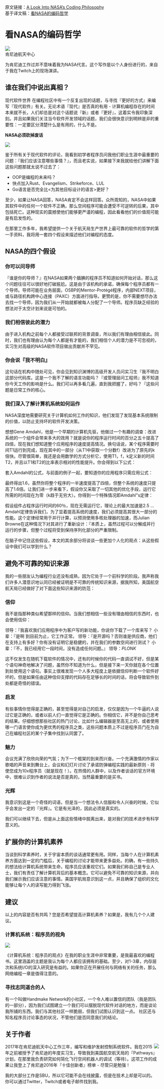 
原文链接：[A Look Into NASA’s Coding Philosophy](https://mystudentvoices.com/a-look-into-nasas-coding-philosophy-b747957c7f8a)  
基于译文稿：[看NASA的编码哲学](http://www.10tiao.com/html/262/201708/2651375489/1.html)

# 看NASA的编码哲学

![](nasa.jpeg)  
肯尼迪航天中心

为肯尼迪工作过并不意味着我为NASA代言。这个写作是以个人身份进行的，来自于我在Twitch上的现场演讲。

## 谁在我们中说出真相？

现代软件世界
在编程社区中有一个反复出现的话题，与寻找『更好的方式』来编写『现代软件』有关。无论术语『现代』是否真的有用 - 计算机编程存在的时间本来就不长，人们却总是对这个话题说『新』或者『更好』，这着实令我印象深刻。并且如果我们关注当今软件开发领域的话题，我们会很快意识到明辨是非的重要性：一定要区分清楚什么是有用的，什么不是。

**NASA必须砍掉废话**

![](mission.jpeg)

鉴于所有关于现代软件的评论，我看到初学者程序员问我他们职业生涯中最重要的问题：『我们应该注意哪些事情？』，而且老实说，如果接下来我就给他们讲解下面这些问题那就太说不过去了：

- OOP是编程的未来吗？
- 快点加入Rust、Evangelism、Strikeforce、LUL
- Go语言是否完全比<为其他目标设计的语言>更好？

至少，如果让NASA回答，NASA肯定不会这样回答。众所周知的，NASA中如果其软件中的任何一个软件不正确，那么空间程序可能会遭受不可逆转的后果，其中包括死亡。这种现实的震撼使他们能够更严谨的编程，因此看看他们的价值观可能是有启发性的。

在那里工作多年，我希望提供一个关于航天局生产世界上最可靠的软件的哲学的第一手资料，我将用一套四个假设来描述他们对编程的态度。

## NASA的四个假设

### 你可以问导师

『谁是你的导师？』在NASA如果两个腼腆的程序员不知道如何开始对话，那么这个问题往往可以很好地打破尴尬。这是由于该机构的承诺，确保每个程序员都有一个导师。导师可能在业务层面，OSBP的Mentor-Protégé程序，内部NEXT项目，或与路径机构跨中心连接（PAXC）方面进行指导。更赞的是，你不需要想尽办法去找一个导师，因为我们从一开始就都被每人分配了一个导师。程序员缺乏经验的想法对于太空计划来说是可怕的。

### 我们相信彼此的潜力

由于进入机构之前每个人都接受过联邦的背景调查，所以我们有理由相信彼此。同时，我们也有理由认为每个人都是有才能的，我们相信个人的潜力是不可忽视的，实习生对高级的NASA软件项目做出贡献并不罕见。

### 你会说『我不明白』

这句话在机构中随处可见，你会见到知识渊博的高级开发人员问实习生『我不明白这部分代码库。这是一个我不了解的语言功能吗？『或管理层问工程师』我不知道你今天工作的影响是什么。我们可以再多看几遍，直到我把握了，好吗？『这些问题是日常工作的核心。

### 我们深入了解计算机系统如何运作

NASA深度地需要研究关于计算机如何工作的知识，他们发现了发现基本系统限制的价值，以防止支持坏的软件开发决策。

想想Gene Amdahl，他是一个早期的计算机先驱，他做过一个有趣的调查：改进系统的一个组件会带来多大的效用？就是说你的程序运行时间的百分之五十提高了四倍，现在我们想知道整个应用程序的速度提高情况。换句话说，某个程序需要时间T1运行到完成，现在其中的一部分（从T1中获取一个分数f）改进为了原先的k倍快。尽管很简单，我还是会用数学的方式分析它，使用T1，f，k定义新的时间T2，并且以T1和T2的比率表示相对的性能提升。你会得到以下公式：

套入Amdahl的公式，与前面的例子一起，要知道你的应用程序只需应用公式：

最终得出1.6，虽然你将整个程序的一半速度提高了四倍，但整个系统的速度只提高了1.6倍。让我们进一步来看下，假设你又采取了一切其他的优化手段，运行它所需的时间现在为零（k趋于无穷大）。你得到一个特殊情况即Amdahl"s定律：

假设组件占程序运行时间的60％，现在无需运行它，理论上的最大加速是2.5 ... Amdahl定律告诉我们，为了显着提高系统的速度，我们必须提高其很大一部分的性能。这个定律经常用于并行计算，以预测使用多核处理器的加速，而Julian Browne在这种情况下对其进行了重新设计：『本质上，虽然过程可以分解成并行运行的步骤，但整个过程将受到保持序列化部分的严重限制。

在脑子中记住这些假设，本文的其余部分将谈谈一些更加个人化的观点：从这些假设中我们可以学到什么？

## 避免不可靠的知识来源

我的一些朋友认为编程行业还没有成熟，因为它处于一个前科学的阶段。我声称我们许多人潜意识地认同已经被证明是不可靠的传统知识来源，据我所知，美国航空航天局已经做好了对下面这些知识来源的防范：

### 信仰

我不是指那种类似希望那样的信仰。当我们想相信一些没有理由相信的东西时，也会使用信仰：

领导：『我喜欢我们应用程序中为客户写的新功能，你说你下载了一个库来写？
小辈：『是啊 到目前为止，它工作正常。
领导：『是开源吗？否则谁是供应商，他们在支持上有多好？你有没有证明它是稳健的，并在我们的参数空间进行测试？
小辈：『不，我已经用它一段时间，没有造成任何问题。』
领导：*PLONK*

这不仅发生在随机下载软件的情况中，还有的时候你的代码一直调试不好，但是某个语句神奇地解决了问题，虽然你不知道为什么，但是接下来一天你就在各个位置到处使用这个语句。事实上很难发现一个人多大程度上是依据信仰判断一个软件好坏的，但是如果任由这种信仰支撑的代码存在足够长的时间的话，将会导致软件到处都是奇怪的错误。

### 启发

有些事情你觉得是正确的，甚至觉得是对自己的启发，仅仅是因为一个牛逼的人说过它是正确的，或者以前人们一直觉得它是正确的。你相信它，并不是你自己思考的结果。仔细想想那些社区的热门讨论，比如什么编辑器是至高无上的，或者使用哪一门语言使你成为更优秀的程序员之类，这些问题本质上不过是程序员门在为自己在编程社区的某个子集中找到认同罢了。

### 魅力

会议充满了欣欣向荣的气氛；为下一个框架的到来而兴奋。一个充满激情的作家以歌唱的声音来到舞台上，会议和幻灯片讨论了承诺防弹编程实践的最新原则 - 将使您成为10x程序员（就是现在！）。在热情的人群中，以及作者谈话的官方环境中，很难认识到作者的说法是否是真的，当然最重要的是买书。

### 光辉

我意识到这是一个奇怪的词语，但是当一个想法令人信服和令人兴奋的时候，它似乎会发出一定的『光辉』。它是有光泽的，因此必须是真实的。

我们可以继续下去，但是从上面这些情绪中脱离出来，是对我们的技术进步有科学意义的。

## 扩展你的计算机素养

当谈到科学素养时，关于宇宙本质的谈话通常更有用。同样，当每个人在计算机素养方面达到一定的门槛后，关于编程的讨论才能带来更多益处。的确，有一些持久的想法给计算机系统带来生命，程序员应该重视它们。如果我们称自己是专业人士，我们有责任了解计算机背后的基本概念。它可以避免不可靠的知识来源，并向我们展示我们应该注意的事情。美国宇航局意识到这一点，并且确保了组织的文化能够让每个人的读写能力得到飞涨。

## 建议

以上的内容是否有共鸣？您是否希望提高计算机素养？如果是，我有几个个人建议。

### 计算机系统：程序员的视角

![](csapp.jpeg)

《计算机系统：程序员的观点》在我的职业生涯中非常重要，是我最喜欢的编程书。这里涵盖的主题是我认为每个人都应该拥有的基础。至少，对1-3章，内存层次和系统I/O的深入研究是有益的。如果你正在开展任何与网络有关的任务，那么网络编程一章是值得注意的。

### 寻找志同道合的人

有一个叫做Handmake Network的小社区，一个令人难以置信的团队（我是团队的一部分），因为我们试图建立一个我们可以摆脱现代软件对话的地方，而是谈论我所铺的东西。我们与其他社区一样脆弱，但我们试图认识到这一点。
社区还与知名程序员讨论事态的状况，不管他们是否同意我们的结论。

## 关于作者

<img src="abner.png" align="right" />

2017年在肯尼迪航天中心工作三年，编写和维护发射控制系统软件。我在2015年之前被授予了肯尼迪的年度实习生，导致我到美国航空航天局的『Pathways』计划，在那里我负责研究如何简化飞行空间机器人的调试（等待）。这项工作的成果让我登上了肯尼迪2016年『十佳创新者』榜单 - 尽管只是勉强！

我的大部分工作是SBU，所以它可能不会在线披露，但是在技术上却是可以的。你可以通过Twitter，Twitch或者电子邮件找到我。
